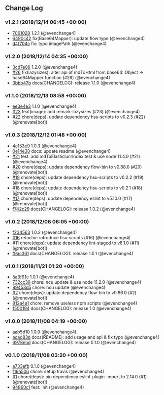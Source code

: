 ## Change Log

### v1.2.1 (2018/12/14 06:45 +00:00)

- [7061028](https://github.com/evenchange4/remark-utils/commit/7061028b1981f222c94b449b274a432ecdad8531) 1.2.1 (@evenchange4)
- [6490c42](https://github.com/evenchange4/remark-utils/commit/6490c427713905391056f9d3daed66b76cdd46b9) fix(Base64Mapper): update flow type (@evenchange4)
- [d4f704c](https://github.com/evenchange4/remark-utils/commit/d4f704c67d81a275c4e5cd05a97db4ebab867a43) fix: typo imagePath (@evenchange4)

### v1.2.0 (2018/12/14 04:35 +00:00)

- [3cd7e89](https://github.com/evenchange4/remark-utils/commit/3cd7e897c66e7206ccc95c0cbbd15ca8ae67d84f) 1.2.0 (@evenchange4)
- [#26](https://github.com/evenchange4/remark-utils/pull/26) fix(lazysizes): alter api of mdToHtml from base64: Object -> base64Mapper function (#26) (@evenchange4)
- [3bbb47b](https://github.com/evenchange4/remark-utils/commit/3bbb47bfe4771504bea9600150885a2258b80d4f) docs(CHANGELOG): release 1.1.0 (@evenchange4)

### v1.1.0 (2018/12/13 08:58 +00:00)

- [ee3e4e3](https://github.com/evenchange4/remark-utils/commit/ee3e4e3c449697f3da9ae461032af6bfef89d590) 1.1.0 (@evenchange4)
- [#23](https://github.com/evenchange4/remark-utils/pull/23) feat(image): add remark-lazysizes (#23) (@evenchange4)
- [#22](https://github.com/evenchange4/remark-utils/pull/22) chore(deps): update dependency hsu-scripts to v0.2.3 (#22) (@renovate[bot])

### v1.0.3 (2018/12/12 01:48 +00:00)

- [4c153e9](https://github.com/evenchange4/remark-utils/commit/4c153e9f4eace2ba7811eec1c116c8352d12953d) 1.0.3 (@evenchange4)
- [0e14e30](https://github.com/evenchange4/remark-utils/commit/0e14e30d9a6242c8b212b6b229a66f8ecd17b635) docs: update readme (@evenchange4)
- [#21](https://github.com/evenchange4/remark-utils/pull/21) test: add mdToElasticlunrIndex test & use node 11.4.0 (#21) (@evenchange4)
- [#20](https://github.com/evenchange4/remark-utils/pull/20) chore(deps): update dependency flow-bin to v0.88.0 (#20) (@renovate[bot])
- [#19](https://github.com/evenchange4/remark-utils/pull/19) chore(deps): update dependency hsu-scripts to v0.2.2 (#19) (@renovate[bot])
- [#18](https://github.com/evenchange4/remark-utils/pull/18) chore(deps): update dependency hsu-scripts to v0.2.1 (#18) (@renovate[bot])
- [#17](https://github.com/evenchange4/remark-utils/pull/17) chore(deps): update dependency eslint to v5.10.0 (#17) (@renovate[bot])
- [f742c29](https://github.com/evenchange4/remark-utils/commit/f742c29125683cc67891217a383520b2e4c5a562) docs(CHANGELOG): release 1.0.2 (@evenchange4)

### v1.0.2 (2018/12/06 06:05 +00:00)

- [f234563](https://github.com/evenchange4/remark-utils/commit/f2345637f1edcb38709cbae6676e15caecdac1e8) 1.0.2 (@evenchange4)
- [#16](https://github.com/evenchange4/remark-utils/pull/16) refactor: introduce hsu-scripts (#16) (@evenchange4)
- [#11](https://github.com/evenchange4/remark-utils/pull/11) chore(deps): update dependency lint-staged to v8.1.0 (#11) (@renovate[bot])
- [f9ac361](https://github.com/evenchange4/remark-utils/commit/f9ac361456fbb1711b81c5dd6cb167707ebb753f) docs(CHANGELOG): release 1.0.1 (@evenchange4)

### v1.0.1 (2018/11/21 01:20 +00:00)

- [5a3f91e](https://github.com/evenchange4/remark-utils/commit/5a3f91ebfae89919aabf7699cd6499d42443c278) 1.0.1 (@evenchange4)
- [732cc39](https://github.com/evenchange4/remark-utils/commit/732cc397cf031a9a9ab2db9ad113d026ef4dd524) chore: ncu update & use node 11.2.0 (@evenchange4)
- [89453d5](https://github.com/evenchange4/remark-utils/commit/89453d5116d4f21bcee91c6ac7793a9be398c143) chore: ncu update (@evenchange4)
- [#2](https://github.com/evenchange4/remark-utils/pull/2) chore(deps): update dependency flow-bin to v0.86.0 (#2) (@renovate[bot])
- [812a4a1](https://github.com/evenchange4/remark-utils/commit/812a4a1c33f3d3a9614b4afe05736d218dfdb9f6) chore: remove useless npm scripts (@evenchange4)
- [1500194](https://github.com/evenchange4/remark-utils/commit/1500194eebc7168e5ed3001fa403967bcad52126) docs(CHANGELOG): release 1.0 (@evenchange4)

### v1.0.0 (2018/11/08 04:19 +00:00)

- [aab5d10](https://github.com/evenchange4/remark-utils/commit/aab5d10322bd5706d742fade6063840880690678) 1.0.0 (@evenchange4)
- [acad83d](https://github.com/evenchange4/remark-utils/commit/acad83d2bcd43ea79a85d51b99430c666171e1de) docs(README): add usage and api & fix typo (@evenchange4)
- [6978ebd](https://github.com/evenchange4/remark-utils/commit/6978ebde154788adb62e8d9e5b3ba823aa43126a) docs(CHANGELOG): release 0.1.0 (@evenchange4)

### v0.1.0 (2018/11/08 03:20 +00:00)

- [a733afb](https://github.com/evenchange4/remark-utils/commit/a733afb5e3331aad3f2e0acc2d699b6d1d8ad818) 0.1.0 (@evenchange4)
- [f19a506](https://github.com/evenchange4/remark-utils/commit/f19a506ec1f811ac8d3ea27070ee860c855219bd) chore: setup travis (@evenchange4)
- [#1](https://github.com/evenchange4/remark-utils/pull/1) chore(deps): pin dependency eslint-plugin-import to 2.14.0 (#1) (@renovate[bot])
- [94860c1](https://github.com/evenchange4/remark-utils/commit/94860c1f9ccc2fe172ec933caf2315895f1415ad) feat: init (@evenchange4)
